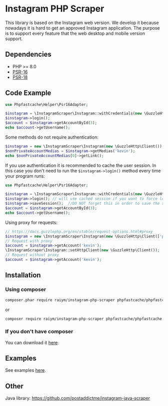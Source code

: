 # Instagram PHP Scraper
This library is based on the Instagram web version. We develop it because nowadays it is hard to get an approved Instagram application. The purpose is to support every feature that the web desktop and mobile version support. 

## Dependencies
- PHP >= 8.0
- [PSR-16](http://www.php-fig.org/psr/psr-16/)
- [PSR-18](http://www.php-fig.org/psr/psr-18/)


## Code Example
```php
use Phpfastcache\Helper\Psr16Adapter;

$instagram = \InstagramScraper\Instagram::withCredentials(new \GuzzleHttp\Client(), 'username', 'password', new Psr16Adapter('Files'));
$instagram->login();
$account = $instagram->getAccountById(3);
echo $account->getUsername();
```

Some methods do not require authentication: 
```php
$instagram = new \InstagramScraper\Instagram(new \GuzzleHttp\Client());
$nonPrivateAccountMedias = $instagram->getMedias('kevin');
echo $nonPrivateAccountMedias[0]->getLink();
```

If you use authentication it is recommended to cache the user session. In this case you don't need to run the `$instagram->login()` method every time your program runs:

```php
use Phpfastcache\Helper\Psr16Adapter;

$instagram = \InstagramScraper\Instagram::withCredentials(new \GuzzleHttp\Client(), 'username', 'password', new Psr16Adapter('Files'));
$instagram->login(); // will use cached session if you want to force login $instagram->login(true)
$instagram->saveSession();  //DO NOT forget this in order to save the session, otherwise have no sense
$account = $instagram->getAccountById(3);
echo $account->getUsername();
```

Using proxy for requests:

```php
// https://docs.guzzlephp.org/en/stable/request-options.html#proxy
$instagram = new \InstagramScraper\Instagram(new \GuzzleHttp\Client(['proxy' => 'tcp://localhost:8125']));
// Request with proxy
$account = $instagram->getAccount('kevin');
\InstagramScraper\Instagram::setHttpClient(new \GuzzleHttp\Client());
// Request without proxy
$account = $instagram->getAccount('kevin');
```

## Installation

### Using composer

```sh
composer.phar require raiym/instagram-php-scraper phpfastcache/phpfastcache
```
or 
```sh
composer require raiym/instagram-php-scraper phpfastcache/phpfastcache
```

### If you don't have composer
You can download it [here](https://getcomposer.org/download/).

## Examples
See examples [here](https://github.com/postaddictme/instagram-php-scraper/tree/master/examples).

## Other
Java library: https://github.com/postaddictme/instagram-java-scraper
